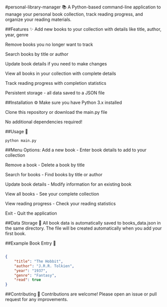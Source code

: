#personal-library-manager 📚
A Python-based command-line application to manage your personal book collection, track reading progress, and organize your reading materials.

##Features ✨
Add new books to your collection with details like title, author, year, genre

Remove books you no longer want to track

Search books by title or author

Update book details if you need to make changes

View all books in your collection with complete details

Track reading progress with completion statistics

Persistent storage - all data saved to a JSON file

##Installation ⚙️
Make sure you have Python 3.x installed

Clone this repository or download the main.py file

No additional dependencies required!

##Usage 🚀
```Run the application with:
python main.py
```
##Menu Options:
Add a new book - Enter book details to add to your collection

Remove a book - Delete a book by title

Search for books - Find books by title or author

Update book details - Modify information for an existing book

View all books - See your complete collection

View reading progress - Check your reading statistics

Exit - Quit the application

##Data Storage 💾
All book data is automatically saved to books_data.json in the same directory. The file will be created automatically when you add your first book.

##Example Book Entry 📖
```json

{
    "title": "The Hobbit",
    "author": "J.R.R. Tolkien",
    "year": "1937",
    "genre": "Fantasy",
    "read": true
}
```
##Contributing 🤝
Contributions are welcome! Please open an issue or pull request for any improvements.


